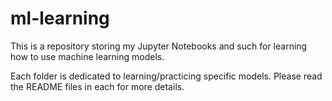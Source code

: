 # ml-learning

This is a repository storing my Jupyter Notebooks and such for learning how to use machine learning models.

Each folder is dedicated to learning/practicing specific models. Please read the README files in each for more details.